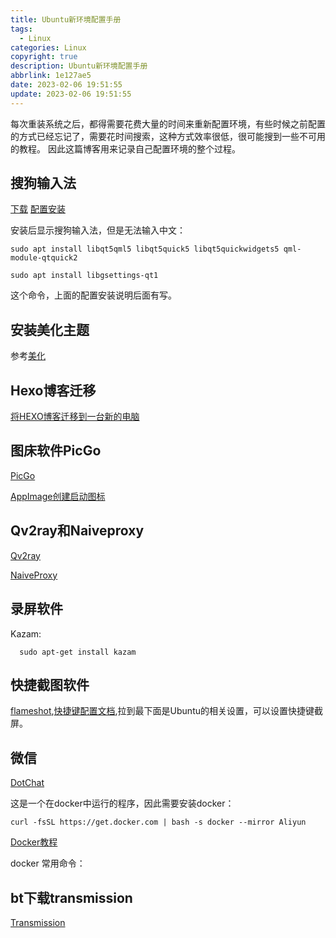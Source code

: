 ```yaml
---
title: Ubuntu新环境配置手册
tags:
  - Linux
categories: Linux
copyright: true
description: Ubuntu新环境配置手册
abbrlink: 1e127ae5
date: 2023-02-06 19:51:55
update: 2023-02-06 19:51:55
---
```


每次重装系统之后，都得需要花费大量的时间来重新配置环境，有些时候之前配置的方式已经忘记了，需要花时间搜索，这种方式效率很低，很可能搜到一些不可用的教程。
因此这篇博客用来记录自己配置环境的整个过程。

## 搜狗输入法

[下载](https://shurufa.sogou.com/linux)
[配置安装](https://shurufa.sogou.com/linux/guide)

安装后显示搜狗输入法，但是无法输入中文：

    sudo apt install libqt5qml5 libqt5quick5 libqt5quickwidgets5 qml-module-qtquick2
 
    sudo apt install libgsettings-qt1

这个命令，上面的配置安装说明后面有写。


## 安装美化主题

参考[美化](https://1145141919810.wang/2021-02-28/Ubuntu-20-04-LTS-%E4%B8%BB%E9%A2%98%E7%BE%8E%E5%8C%96-%E2%80%94%E2%80%94-%E4%BB%BF-Big-Sur-%E9%A3%8E%E6%A0%BC/)

## Hexo博客迁移

[将HEXO博客迁移到一台新的电脑](https://www.gongsunqi.xyz/posts/d0b820b4/)

## 图床软件PicGo

[PicGo](https://github.com/Molunerfinn/PicGo)

[AppImage创建启动图标](https://bella722.github.io/post/3c4ff36.html)

## Qv2ray和Naiveproxy

[Qv2ray](https://github.com/Qv2ray/Qv2ray)

[NaiveProxy](https://www.dongvps.com/2022-10-27/naiveproxy%E4%B8%80%E9%94%AE%E5%AE%89%E8%A3%85%E9%85%8D%E7%BD%AE%E8%84%9A%E6%9C%AC%E5%8F%91%E5%B8%83%EF%BC%88%E5%8F%AF%E8%87%AA%E5%AE%9A%E4%B9%89%E7%AB%AF%E5%8F%A3%EF%BC%89/)

## 录屏软件

Kazam:

      sudo apt-get install kazam

## 快捷截图软件

[flameshot](https://flameshot.org/#download),[快捷键配置文档](https://flameshot.org/docs/guide/key-bindings/),拉到最下面是Ubuntu的相关设置，可以设置快捷键截屏。

## 微信

[DotChat](https://github.com/huan/docker-wechat)

这是一个在docker中运行的程序，因此需要安装docker：

    curl -fsSL https://get.docker.com | bash -s docker --mirror Aliyun

[Docker教程](https://www.runoob.com/docker/ubuntu-docker-install.html)

docker 常用命令：

## bt下载transmission

[Transmission](https://transmissionbt.com/)